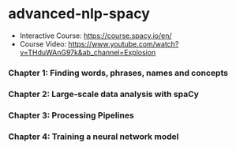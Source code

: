 # advanced-nlp-spacy
- Interactive Course: https://course.spacy.io/en/
- Course Video: https://www.youtube.com/watch?v=THduWAnG97k&ab_channel=Explosion

### Chapter 1: Finding words, phrases, names and concepts
### Chapter 2: Large-scale data analysis with spaCy
### Chapter 3: Processing Pipelines
### Chapter 4: Training a neural network model
